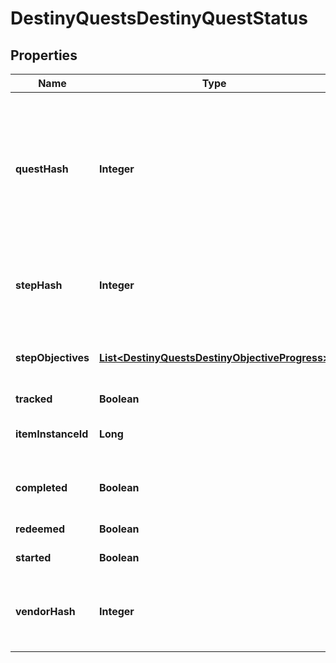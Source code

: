 
# DestinyQuestsDestinyQuestStatus

## Properties
Name | Type | Description | Notes
------------ | ------------- | ------------- | -------------
**questHash** | **Integer** | The hash identifier for the Quest Item. (Note: Quests are defined as Items, and thus you would use this to look up the quest&#39;s DestinyInventoryItemDefinition). For information on all steps in the quest, you can then examine its DestinyInventoryItemDefinition.setData property for Quest Steps (which are *also* items). You can use the Item Definition to display human readable data about the overall quest. |  [optional]
**stepHash** | **Integer** | The hash identifier of the current Quest Step, which is also a DestinyInventoryItemDefinition. You can use this to get human readable data about the current step and what to do in that step. |  [optional]
**stepObjectives** | [**List&lt;DestinyQuestsDestinyObjectiveProgress&gt;**](DestinyQuestsDestinyObjectiveProgress.md) | A step can have multiple objectives. This will give you the progress for each objective in the current step, in the order in which they are rendered in-game. |  [optional]
**tracked** | **Boolean** | Whether or not the quest is tracked |  [optional]
**itemInstanceId** | **Long** | The current Quest Step will be an instanced item in the player&#39;s inventory. If you care about that, this is the instance ID of that item. |  [optional]
**completed** | **Boolean** | Whether or not the whole quest has been completed, regardless of whether or not you have redeemed the rewards for the quest. |  [optional]
**redeemed** | **Boolean** | Whether or not you have redeemed rewards for this quest. |  [optional]
**started** | **Boolean** | Whether or not you have started this quest. |  [optional]
**vendorHash** | **Integer** | If the quest has a related Vendor that you should talk to in order to initiate the quest/earn rewards/continue the quest, this will be the hash identifier of that Vendor. Look it up its DestinyVendorDefinition. |  [optional]



